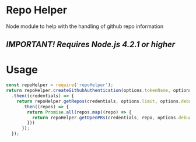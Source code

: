 # Repo Helper
Node module to help with the handling of github repo information

## _IMPORTANT! Requires Node.js 4.2.1 or higher_

# Usage
```js
const repoHelper = require('repoHelper');
return repoHelper.createGithubAuthentication(options.tokenName, options.tokenFile, options.scope)
  .then((credentials) => {
    return repoHelper.getRepos(credentials, options.limit, options.debug)
      .then((repos) => {
        return Promise.all(repos.map((repo) => {
          return repoHelper.getOpenPRs(credentials, repo, options.debug);
        }))
      });
  });
```
